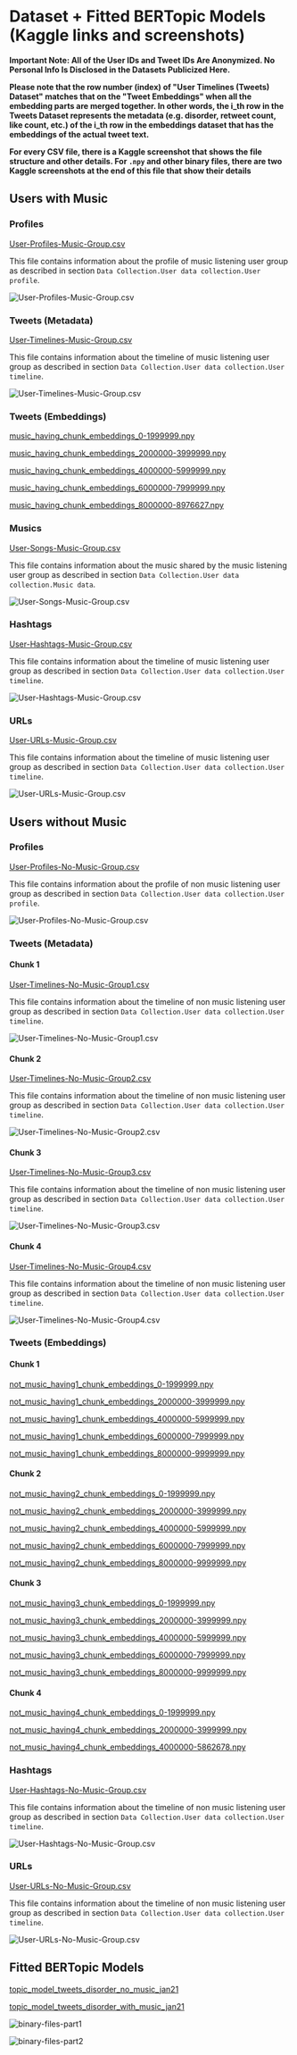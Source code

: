 # Dataset + Fitted BERTopic Models (Kaggle links and screenshots)

**Important Note: All of the User IDs and Tweet IDs Are Anonymized. No Personal Info Is Disclosed in the Datasets Publicized Here.**

**Please note that the row number (index) of "User Timelines (Tweets) Dataset" matches that on the "Tweet Embeddings" when all the embedding parts are merged together. In other words, the i_th row in the Tweets Dataset represents the metadata (e.g. disorder, retweet count, like count, etc.) of the i_th row in the embeddings dataset that has the embeddings of the actual tweet text.**

**For every CSV file, there is a Kaggle screenshot that shows the file structure and other details. For `.npy` and other binary files, there are two Kaggle screenshots at the end of this file that show their details**

## Users with Music

### Profiles
[User-Profiles-Music-Group.csv](https://www.kaggle.com/datasets/rrmartin/twitter-musicpd-melody-of-minds/data?select=User-Profiles-Music-Group.csv)

This file contains information about the profile of music listening user group as described in section `Data Collection.User data collection.User profile`.

![User-Profiles-Music-Group.csv](https://github.com/szamani20/Twitter-MusicPD_Melody-of-Minds/blob/main/screenshots/User-Profiles-Music-Group.csv.png?raw=true)

### Tweets (Metadata)
[User-Timelines-Music-Group.csv](https://www.kaggle.com/datasets/rrmartin/twitter-musicpd-melody-of-minds/data?select=User-Timelines-Music-Group.csv)

This file contains information about the timeline of music listening user group as described in section `Data Collection.User data collection.User timeline`.

![User-Timelines-Music-Group.csv](https://github.com/szamani20/Twitter-MusicPD_Melody-of-Minds/blob/main/screenshots/User-Timelines-Music-Group.csv.png?raw=true)

### Tweets (Embeddings)
[music_having_chunk_embeddings_0-1999999.npy](https://www.kaggle.com/datasets/rrmartin/twitter-musicpd-melody-of-minds/data?select=music_having_chunk_embeddings_0-1999999.npy)

[music_having_chunk_embeddings_2000000-3999999.npy](https://www.kaggle.com/datasets/rrmartin/twitter-musicpd-melody-of-minds/data?select=music_having_chunk_embeddings_2000000-3999999.npy)

[music_having_chunk_embeddings_4000000-5999999.npy](https://www.kaggle.com/datasets/rrmartin/twitter-musicpd-melody-of-minds/data?select=music_having_chunk_embeddings_4000000-5999999.npy)

[music_having_chunk_embeddings_6000000-7999999.npy](https://www.kaggle.com/datasets/rrmartin/twitter-musicpd-melody-of-minds/data?select=music_having_chunk_embeddings_6000000-7999999.npy)

[music_having_chunk_embeddings_8000000-8976627.npy](https://www.kaggle.com/datasets/rrmartin/twitter-musicpd-melody-of-minds/data?select=music_having_chunk_embeddings_8000000-8976627.npy)

### Musics
[User-Songs-Music-Group.csv](https://www.kaggle.com/datasets/rrmartin/twitter-musicpd-melody-of-minds/data?select=User-Songs-Music-Group.csv)

This file contains information about the music shared by the music listening user group as described in section `Data Collection.User data collection.Music data`.

![User-Songs-Music-Group.csv](https://github.com/szamani20/Twitter-MusicPD_Melody-of-Minds/blob/main/screenshots/User-Songs-Music-Group.csv.png?raw=true)

### Hashtags
[User-Hashtags-Music-Group.csv](https://www.kaggle.com/datasets/rrmartin/twitter-musicpd-melody-of-minds/data?select=User-Hashtags-Music-Group.csv)

This file contains information about the timeline of music listening user group as described in section `Data Collection.User data collection.User timeline`.

![User-Hashtags-Music-Group.csv](https://github.com/szamani20/Twitter-MusicPD_Melody-of-Minds/blob/main/screenshots/User-Hashtags-Music-Group.csv.png?raw=true)

### URLs
[User-URLs-Music-Group.csv](https://www.kaggle.com/datasets/rrmartin/twitter-musicpd-melody-of-minds/data?select=User-URLs-Music-Group.csv)

This file contains information about the timeline of music listening user group as described in section `Data Collection.User data collection.User timeline`.

![User-URLs-Music-Group.csv](https://github.com/szamani20/Twitter-MusicPD_Melody-of-Minds/blob/main/screenshots/User-URLs-Music-Group.csv.png?raw=true)

## Users without Music

### Profiles
[User-Profiles-No-Music-Group.csv](https://www.kaggle.com/datasets/rrmartin/twitter-musicpd-melody-of-minds/data?select=User-Profiles-No-Music-Group.csv)

This file contains information about the profile of non music listening user group as described in section `Data Collection.User data collection.User profile`.

![User-Profiles-No-Music-Group.csv](https://github.com/szamani20/Twitter-MusicPD_Melody-of-Minds/blob/main/screenshots/User-Profiles-No-Music-Group.csv.png?raw=true)

### Tweets (Metadata)

#### Chunk 1
[User-Timelines-No-Music-Group1.csv](https://www.kaggle.com/datasets/rrmartin/twitter-musicpd-melody-of-minds/data?select=User-Timelines-No-Music-Group1.csv)

This file contains information about the timeline of non music listening user group as described in section `Data Collection.User data collection.User timeline`.

![User-Timelines-No-Music-Group1.csv](https://github.com/szamani20/Twitter-MusicPD_Melody-of-Minds/blob/main/screenshots/User-Timelines-No-Music-Group1.csv.png?raw=true)

#### Chunk 2
[User-Timelines-No-Music-Group2.csv](https://www.kaggle.com/datasets/rrmartin/twitter-musicpd-melody-of-minds/data?select=User-Timelines-No-Music-Group2.csv)

This file contains information about the timeline of non music listening user group as described in section `Data Collection.User data collection.User timeline`.

![User-Timelines-No-Music-Group2.csv](https://github.com/szamani20/Twitter-MusicPD_Melody-of-Minds/blob/main/screenshots/User-Timelines-No-Music-Group2.csv.png?raw=true)

#### Chunk 3
[User-Timelines-No-Music-Group3.csv](https://www.kaggle.com/datasets/rrmartin/twitter-musicpd-melody-of-minds/data?select=User-Timelines-No-Music-Group3.csv)

This file contains information about the timeline of non music listening user group as described in section `Data Collection.User data collection.User timeline`.

![User-Timelines-No-Music-Group3.csv](https://github.com/szamani20/Twitter-MusicPD_Melody-of-Minds/blob/main/screenshots/User-Timelines-No-Music-Group3.csv.png?raw=true)

#### Chunk 4
[User-Timelines-No-Music-Group4.csv](https://www.kaggle.com/datasets/rrmartin/twitter-musicpd-melody-of-minds/data?select=User-Timelines-No-Music-Group4.csv)

This file contains information about the timeline of non music listening user group as described in section `Data Collection.User data collection.User timeline`.

![User-Timelines-No-Music-Group4.csv](https://github.com/szamani20/Twitter-MusicPD_Melody-of-Minds/blob/main/screenshots/User-Timelines-No-Music-Group4.csv.png?raw=true)

### Tweets (Embeddings)

#### Chunk 1
[not_music_having1_chunk_embeddings_0-1999999.npy](https://www.kaggle.com/datasets/rrmartin/twitter-musicpd-melody-of-minds/data?select=not_music_having1_chunk_embeddings_0-1999999.npy)

[not_music_having1_chunk_embeddings_2000000-3999999.npy](https://www.kaggle.com/datasets/rrmartin/twitter-musicpd-melody-of-minds/data?select=not_music_having1_chunk_embeddings_2000000-3999999.npy)

[not_music_having1_chunk_embeddings_4000000-5999999.npy](https://www.kaggle.com/datasets/rrmartin/twitter-musicpd-melody-of-minds/data?select=not_music_having1_chunk_embeddings_4000000-5999999.npy)

[not_music_having1_chunk_embeddings_6000000-7999999.npy](https://www.kaggle.com/datasets/rrmartin/twitter-musicpd-melody-of-minds/data?select=not_music_having1_chunk_embeddings_6000000-7999999.npy)

[not_music_having1_chunk_embeddings_8000000-9999999.npy](https://www.kaggle.com/datasets/rrmartin/twitter-musicpd-melody-of-minds/data?select=not_music_having1_chunk_embeddings_8000000-9999999.npy)

#### Chunk 2
[not_music_having2_chunk_embeddings_0-1999999.npy](https://www.kaggle.com/datasets/rrmartin/twitter-musicpd-melody-of-minds/data?select=not_music_having2_chunk_embeddings_0-1999999.npy)

[not_music_having2_chunk_embeddings_2000000-3999999.npy](https://www.kaggle.com/datasets/rrmartin/twitter-musicpd-melody-of-minds/data?select=not_music_having2_chunk_embeddings_2000000-3999999.npy)

[not_music_having2_chunk_embeddings_4000000-5999999.npy](https://www.kaggle.com/datasets/rrmartin/twitter-musicpd-melody-of-minds/data?select=not_music_having2_chunk_embeddings_4000000-5999999.npy)

[not_music_having2_chunk_embeddings_6000000-7999999.npy](https://www.kaggle.com/datasets/rrmartin/twitter-musicpd-melody-of-minds/data?select=not_music_having2_chunk_embeddings_6000000-7999999.npy)

[not_music_having2_chunk_embeddings_8000000-9999999.npy](https://www.kaggle.com/datasets/rrmartin/twitter-musicpd-melody-of-minds/data?select=not_music_having2_chunk_embeddings_8000000-9999999.npy)

#### Chunk 3
[not_music_having3_chunk_embeddings_0-1999999.npy](https://www.kaggle.com/datasets/rrmartin/twitter-musicpd-melody-of-minds/data?select=not_music_having3_chunk_embeddings_0-1999999.npy)

[not_music_having3_chunk_embeddings_2000000-3999999.npy](https://www.kaggle.com/datasets/rrmartin/twitter-musicpd-melody-of-minds/data?select=not_music_having3_chunk_embeddings_2000000-3999999.npy)

[not_music_having3_chunk_embeddings_4000000-5999999.npy](https://www.kaggle.com/datasets/rrmartin/twitter-musicpd-melody-of-minds/data?select=not_music_having3_chunk_embeddings_4000000-5999999.npy)

[not_music_having3_chunk_embeddings_6000000-7999999.npy](https://www.kaggle.com/datasets/rrmartin/twitter-musicpd-melody-of-minds/data?select=not_music_having3_chunk_embeddings_6000000-7999999.npy)

[not_music_having3_chunk_embeddings_8000000-9999999.npy](https://www.kaggle.com/datasets/rrmartin/twitter-musicpd-melody-of-minds/data?select=not_music_having3_chunk_embeddings_8000000-9999999.npy)

#### Chunk 4
[not_music_having4_chunk_embeddings_0-1999999.npy](https://www.kaggle.com/datasets/rrmartin/twitter-musicpd-melody-of-minds/data?select=not_music_having4_chunk_embeddings_0-1999999.npy)

[not_music_having4_chunk_embeddings_2000000-3999999.npy](https://www.kaggle.com/datasets/rrmartin/twitter-musicpd-melody-of-minds/data?select=not_music_having4_chunk_embeddings_2000000-3999999.npy)

[not_music_having4_chunk_embeddings_4000000-5862678.npy](https://www.kaggle.com/datasets/rrmartin/twitter-musicpd-melody-of-minds/data?select=not_music_having4_chunk_embeddings_4000000-5862678.npy)

### Hashtags
[User-Hashtags-No-Music-Group.csv](https://www.kaggle.com/datasets/rrmartin/twitter-musicpd-melody-of-minds/data?select=User-Hashtags-No-Music-Group.csv)

This file contains information about the timeline of non music listening user group as described in section `Data Collection.User data collection.User timeline`.

![User-Hashtags-No-Music-Group.csv](https://github.com/szamani20/Twitter-MusicPD_Melody-of-Minds/blob/main/screenshots/User-Hashtags-No-Music-Group.csv.png?raw=true)

### URLs
[User-URLs-No-Music-Group.csv](https://www.kaggle.com/datasets/rrmartin/twitter-musicpd-melody-of-minds/data?select=User-URLs-No-Music-Group.csv)

This file contains information about the timeline of non music listening user group as described in section `Data Collection.User data collection.User timeline`.

![User-URLs-No-Music-Group.csv](https://github.com/szamani20/Twitter-MusicPD_Melody-of-Minds/blob/main/screenshots/User-URLs-No-Music-Group.csv.png?raw=true)

## Fitted BERTopic Models

[topic_model_tweets_disorder_no_music_jan21](https://www.kaggle.com/datasets/rrmartin/twitter-musicpd-melody-of-minds/data?select=topic_model_tweets_disorder_no_music_jan21)

[topic_model_tweets_disorder_with_music_jan21](https://www.kaggle.com/datasets/rrmartin/twitter-musicpd-melody-of-minds/data?select=topic_model_tweets_disorder_with_music_jan21)

![binary-files-part1](https://github.com/szamani20/Twitter-MusicPD_Melody-of-Minds/blob/main/screenshots/binary-files-part1.png?raw=true)

![binary-files-part2](https://github.com/szamani20/Twitter-MusicPD_Melody-of-Minds/blob/main/screenshots/binary-files-part2.png?raw=true)

